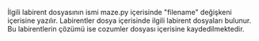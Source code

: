 İlgili labirent dosyasının ismi maze.py içerisinde "filename" değişkeni içerisine yazılır. Labirentler dosya içerisinde ilgili labirent dosyaları bulunur. Bu labirentlerin çözümü ise cozumler dosyası içerisine kaydedilmektedir.
